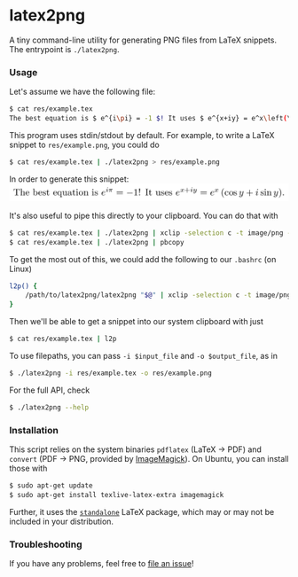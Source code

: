 # latex2png

A tiny command-line utility for generating PNG files from LaTeX snippets.  The entrypoint is `./latex2png`.

### Usage

Let's assume we have the following file:
```bash
$ cat res/example.tex
The best equation is $ e^{i\pi} = -1 $! It uses $ e^{x+iy} = e^x\left(\cos{y} + i\sin{y}\right) $.
```

This program uses stdin/stdout by default.  For example, to write a LaTeX snippet to `res/example.png`, you could do

```bash
$ cat res/example.tex | ./latex2png > res/example.png
```

In order to generate this snippet: ![example.png](res/example.png)

It's also useful to pipe this directly to your clipboard.  You can do that with

```bash
$ cat res/example.tex | ./latex2png | xclip -selection c -t image/png -i  # Ubuntu
$ cat res/example.tex | ./latex2png | pbcopy                              # MacOS
```

To get the most out of this, we could add the following to our `.bashrc` (on Linux)
```bash
l2p() {
    /path/to/latex2png/latex2png "$@" | xclip -selection c -t image/png -i
}
```

Then we'll be able to get a snippet into our system clipboard with just
```bash
$ cat res/example.tex | l2p
```

To use filepaths, you can pass `-i $input_file` and `-o $output_file`, as in
```bash
$ ./latex2png -i res/example.tex -o res/example.png
```

For the full API, check
```bash
$ ./latex2png --help
```

### Installation

This script relies on the system binaries `pdflatex` (LaTeX &rarr; PDF) and `convert` (PDF &rarr; PNG, provided by [ImageMagick](https://imagemagick.org/index.php)).  On Ubuntu, you can install those with
```bash
$ sudo apt-get update
$ sudo apt-get install texlive-latex-extra imagemagick
```

Further, it uses the [`standalone`](https://ctan.org/pkg/standalone) LaTeX package, which may or may not be included in your distribution.

### Troubleshooting

If you have any problems, feel free to [file an issue](https://github.com/keggsmurph21/latex2png/issues)!
